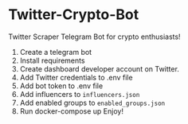 # Twitter-Crypto-Bot
Twitter Scraper Telegram Bot for crypto enthusiasts!
1. Create a telegram bot
2. Install requirements
3. Create dashboard developer account on Twitter.
4. Add Twitter credentials to .env file
5. Add bot token to .env file
6. Add influencers to `influencers.json`
7. Add enabled groups to `enabled_groups.json`
8. Run docker-compose up
Enjoy!